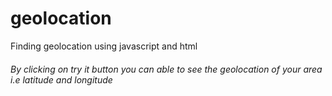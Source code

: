 # geolocation
Finding geolocation using javascript and html
###### By clicking on try it button you can able to see the geolocation of your area i.e latitude and longitude
